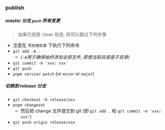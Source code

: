 ### publish

##### master 分支 `push` 所有变更
> 如果已经是 clean 状态, 则可以跳过下列步骤
- 注意在 `项目根目录` 下执行下列命令
- `git add -A .`
   - *(`-A`用于确保始终添加全部文件, 即使当前目录是子目录)*
- `git commit -m 'xxx: xxx'`
- `git push`
- `pnpm version patch` (or `minor` or `major`)

##### 切换到 release 分支
- `git checkout -b release/xxx`
- `pnpm changeset`
   - 然后把 change 文件提交到 git (即 `git add .` 和 `git commit -m 'xxx: xxx'`)
- `git push origin release/xxx`
